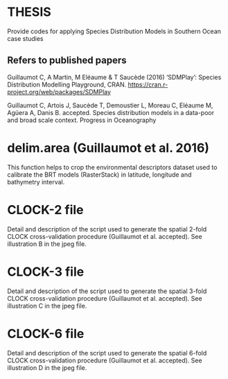# THESIS
Provide codes for applying Species Distribution Models in Southern Ocean case studies 

Refers to published papers
---------------------------
Guillaumot C, A Martin, M Eléaume & T Saucède (2016) ‘SDMPlay’: Species Distribution Modelling Playground, CRAN. https://cran.r-project.org/web/packages/SDMPlay 

Guillaumot C, Artois J, Saucède T, Demoustier L, Moreau C, Eléaume M, Agüera A, Danis B. accepted. Species distribution models in a data-poor and broad scale context. Progress in Oceanography



# delim.area (Guillaumot et al. 2016)
This function helps to crop the environmental descriptors dataset used to calibrate the BRT models (RasterStack) in latitude, longitude and bathymetry interval.

# CLOCK-2 file 
Detail and description of the script used to generate the spatial 2-fold CLOCK cross-validation procedure (Guillaumot et al. accepted). See illustration B in the jpeg file. 

# CLOCK-3 file 
Detail and description of the script used to generate the spatial 3-fold CLOCK cross-validation procedure (Guillaumot et al. accepted). 
See illustration C in the jpeg file. 

# CLOCK-6 file 
Detail and description of the script used to generate the spatial 6-fold CLOCK cross-validation procedure (Guillaumot et al. accepted). 
See illustration D in the jpeg file. 
